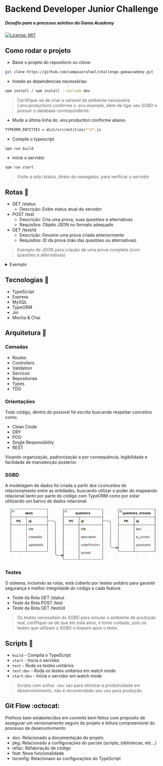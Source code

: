 # Backend Developer Junior Challenge  
##### Desafio para o processo seletivo da Gama Academy  

[![License: MIT](https://img.shields.io/badge/License-MIT-yellow.svg)](https://opensource.org/licenses/MIT)

## Como rodar o projeto

- Baixe o projeto do repositorio ou clone:  

```sh
git clone https://github.com/sampaiorafael/challenge-gamaacademy.git
```  

- Instale as dependencias necessárias:  

```sh
npm install / npm install --include dev
```

>Certifique-se de criar a variavel de ambiente necessária (.env.production) conforme o .env.example, além de ligar seu SGBD e possuir o database correspondente.

- Mude a última linha do .env.production conforme abaixo  
```sh
TYPEORM_ENTITIES = dist/src/entities/**/*.js
```

- Compile o typescript

```sh
npm run build
```

- Inicie o servidor

```sh
npm run start
```

>Visite a rota /status, direto do navegador, para verificar o servidor

## Rotas :arrows_counterclockwise:

- GET /status
    - Descrição: Exibe status atual do servidor  
- POST /test
    - Descrição: Cria uma prova, suas questões e alternativas  
    - Requisitos: Objeto JSON no formato adequado
- GET /test/id
    - Descrição: Devolve uma prova criada anteriormente
    - Requisitos: ID da prova (não das questões ou alternativas)

>Exemplo de JSON para criação de uma prova completa (com questões e alternativas)


<details>
<summary>Exemplo</summary>
<pre>
{
        "title": "Prova de matematica",
        "questions": [
            {
                "title": "Resolva a soma",
                "description": "4 + 4",
                "orderPosition": 1,
                "choices": [
                    {
                        "text": "7",
                        "isCorrect": 0
                    },
                    {
                        "text": "8",
                        "isCorrect": 1
                    },
                    {
                        "text": "12",
                        "isCorrect": 0
                    }
                ]
            },
            {
                "title": "Assinale a quantidade correta",
                "description": "JC comprou 5 frutas e comeu 3, quantas restam?",
                "orderPosition": 2,
                "choices": [
                    {
                        "text": "3",
                        "isCorrect": 0
                    },
                    {
                        "text": "8",
                        "isCorrect": 0
                    },
                    {
                        "text": "2",
                        "isCorrect": 1
                    }
                ]
            },
            {
                "title": "Determine a idade de Ricardo?",
                "description": "Sabendo que Ricardo tem metade da idade de seu irmao que tem 40 anos",
                "orderPosition": 2,
                "choices": [
                    {
                        "text": "20",
                        "isCorrect": 1
                    },
                    {
                        "text": "80",
                        "isCorrect": 0
                    },
                    {
                        "text": "60",
                        "isCorrect": 0
                    }
                ]
            }
        ]
}
</pre>
</details>

## Tecnologias :dart:

- TypeScript
- Express
- MySQL
- TypeORM
- Joi
- Mocha & Chai 

## Arquitetura :triangular_ruler:

### Camadas

- Routes
- Controllers
- Validation
- Services
- Repositories
- Types
- TDD

### Orientações 

Todo código, dentro do possível foi escrito buscando respeitar conceitos como: 

- Clean Clode
- DRY
- POO
- Single Responsibility
- REST

Visando organização, padronização e por consequência, legibilidade e facilidade de manutenção posterior.

### SGBD

A modelagem de dados foi criada a partir dos cconceitos de relacionamento entre as entidades, buscando utilizar o poder do mapeando relacional tanto por parte do código com TypeORM como por estar utilizando um banco de dados relacional.

![Modelagem](./docs/entities.PNG)


### Testes

O sistema, incluindo as rotas, está coberto por testes unitário para garantir segurança e melhor integridade do código a cada feature

- Teste da Rota GET /status
- Teste da Rota POST /test
- Teste da Rota GET /test/id

> Os testes necessitam do SGBD para simular o ambiente de produção real, certifique-se de que ele está ativo, e tome cuidado, pois os testes que utilizam o SGBD o limpam apos o teste.

## Scripts :bookmark_tabs:

- `build` - Compila o TypeScript
- `start` - Inicia o servidor
- `test` - Roda os testes unitários
- `test:dev` - Roda os testes unitários em watch mode
- `start:dev` - Inicia o servidor em watch mode

> Scripts com sufixo `:dev` são para otimizar a produtividade em desenvolvimento, não é recomendado seu uso para produção.

## Git Flow :octocat:

Prefixos bem estabelecidos em commits bem feitos com proposíto de assegurar um versionamento seguro do projeto e leitura compreensível do processo de desenvolvimento

- doc: Relacionado a documentação do projeto  
- pkg: Relacionado a configurações do pacote (scripts, bibliotecas, etc...)
- refac: Refatoração de código
- feat: Nova funcionalidade
- tsconfig: Relacionaso as configurações do TypeScript
